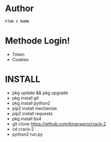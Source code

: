 # Author
```
FTHR X RHMN
```

# Methode Login!
* Token
* Cookies

# INSTALL

* pkg update && pkg upgrade
* pkg install git
* pkg install python2
* pip2 install mechanize
* pip2 install requests
* pkg install bs4
* git clone https://github.com/kinarworo/crack-2
* cd crack-2
* python2 run.py
